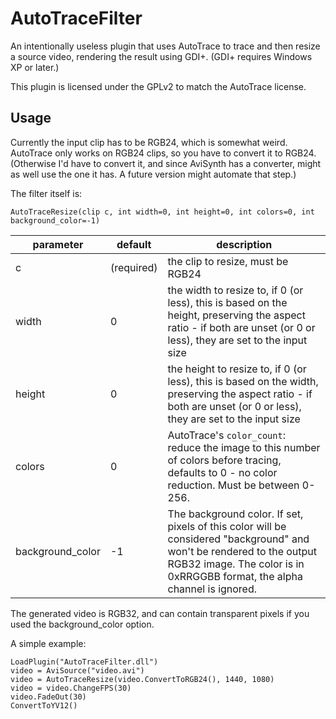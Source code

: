 AutoTraceFilter
===============

An intentionally useless plugin that uses AutoTrace to trace and then resize a
source video, rendering the result using GDI+. (GDI+ requires Windows XP or
later.)

This plugin is licensed under the GPLv2 to match the AutoTrace license.

Usage
-----

Currently the input clip has to be RGB24, which is somewhat weird. AutoTrace
only works on RGB24 clips, so you have to convert it to RGB24. (Otherwise I'd
have to convert it, and since AviSynth has a converter, might as well use the
one it has. A future version might automate that step.)

The filter itself is:

`AutoTraceResize(clip c, int width=0, int height=0, int colors=0, int background_color=-1)`

| parameter        | default    | description
|------------------|------------|-------------------------
| c                | (required) | the clip to resize, must be RGB24
| width            | 0          | the width to resize to, if 0 (or less), this is based on the height, preserving the aspect ratio - if both are unset (or 0 or less), they are set to the input size
| height           | 0          | the height to resize to, if 0 (or less), this is based on the width, preserving the aspect ratio - if both are unset (or 0 or less), they are set to the input size
| colors           | 0          | AutoTrace's `color_count`: reduce the image to this number of colors before tracing, defaults to 0 - no color reduction. Must be between 0-256.
| background_color | -1         | The background color. If set, pixels of this color will be considered "background" and won't be rendered to the output RGB32 image. The color is in 0xRRGGBB format, the alpha channel is ignored.

The generated video is RGB32, and can contain transparent pixels if you used the
background_color option.

A simple example:

    LoadPlugin("AutoTraceFilter.dll")
    video = AviSource("video.avi")
    video = AutoTraceResize(video.ConvertToRGB24(), 1440, 1080)
    video = video.ChangeFPS(30)
    video.FadeOut(30)
    ConvertToYV12()
